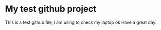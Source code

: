 # My test github project
This is a test github file, I am using to check my laptop ok Have a great day.